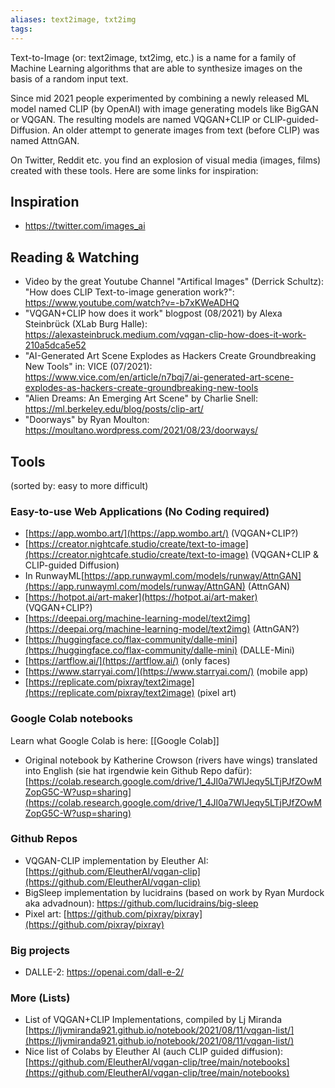 ```yaml
---
aliases: text2image, txt2img
tags:
---
```


Text-to-Image (or: text2image, txt2img, etc.) is a name for a family of Machine Learning algorithms that are able to synthesize images on the basis of a random input text.

Since mid 2021 people experimented by combining a newly released ML model named CLIP (by OpenAI) with image generating models like BigGAN or VQGAN. The resulting models are named VQGAN+CLIP or CLIP-guided-Diffusion. An older attempt to generate images from text (before CLIP) was named AttnGAN.

On Twitter, Reddit etc. you find an explosion of visual media (images, films) created with these tools. Here are some links for inspiration:

## Inspiration

- https://twitter.com/images_ai

## Reading & Watching

- Video by the great Youtube Channel "Artifical Images" (Derrick Schultz): "How does CLIP Text-to-image generation work?": https://www.youtube.com/watch?v=-b7xKWeADHQ
- "VQGAN+CLIP how does it work" blogpost (08/2021) by Alexa Steinbrück (XLab Burg Halle): https://alexasteinbruck.medium.com/vqgan-clip-how-does-it-work-210a5dca5e52
- "AI-Generated Art Scene Explodes as Hackers Create Groundbreaking New Tools" in: VICE (07/2021): https://www.vice.com/en/article/n7bqj7/ai-generated-art-scene-explodes-as-hackers-create-groundbreaking-new-tools
- "Alien Dreams: An Emerging Art Scene" by Charlie Snell: https://ml.berkeley.edu/blog/posts/clip-art/
- "Doorways" by Ryan Moulton: https://moultano.wordpress.com/2021/08/23/doorways/

## Tools

(sorted by: easy to more difficult)

### Easy-to-use Web Applications (No Coding required)

- [https://app.wombo.art/](https://app.wombo.art/) (VQGAN+CLIP?)
- [https://creator.nightcafe.studio/create/text-to-image](https://creator.nightcafe.studio/create/text-to-image) (VQGAN+CLIP & CLIP-guided Diffusion)
- In RunwayML[https://app.runwayml.com/models/runway/AttnGAN](https://app.runwayml.com/models/runway/AttnGAN) (AttnGAN)
- [https://hotpot.ai/art-maker](https://hotpot.ai/art-maker) (VQGAN+CLIP?)
- [https://deepai.org/machine-learning-model/text2img](https://deepai.org/machine-learning-model/text2img) (AttnGAN?)
- [https://huggingface.co/flax-community/dalle-mini](https://huggingface.co/flax-community/dalle-mini) (DALLE-Mini)
- [https://artflow.ai/](https://artflow.ai/) (only faces)
- [https://www.starryai.com/](https://www.starryai.com/) (mobile app)
- [https://replicate.com/pixray/text2image](https://replicate.com/pixray/text2image) (pixel art)

### Google Colab notebooks

Learn what Google Colab is here: [[Google Colab]]

- Original notebook by Katherine Crowson (rivers have wings) translated into English (sie hat irgendwie kein Github Repo dafür): [https://colab.research.google.com/drive/1_4Jl0a7WIJeqy5LTjPJfZOwMZopG5C-W?usp=sharing](https://colab.research.google.com/drive/1_4Jl0a7WIJeqy5LTjPJfZOwMZopG5C-W?usp=sharing)

### Github Repos

- VQGAN-CLIP implementation by Eleuther AI: [https://github.com/EleutherAI/vqgan-clip](https://github.com/EleutherAI/vqgan-clip)
- BigSleep implementation by lucidrains (based on work by Ryan Murdock aka advadnoun): https://github.com/lucidrains/big-sleep
- Pixel art: [https://github.com/pixray/pixray](https://github.com/pixray/pixray)

### Big projects
- DALLE-2: https://openai.com/dall-e-2/

### More (Lists)

- List of VQGAN+CLIP Implementations, compiled by Lj Miranda [https://ljvmiranda921.github.io/notebook/2021/08/11/vqgan-list/](https://ljvmiranda921.github.io/notebook/2021/08/11/vqgan-list/)
- Nice list of Colabs by Eleuther AI (auch CLIP guided diffusion): [https://github.com/EleutherAI/vqgan-clip/tree/main/notebooks](https://github.com/EleutherAI/vqgan-clip/tree/main/notebooks)
